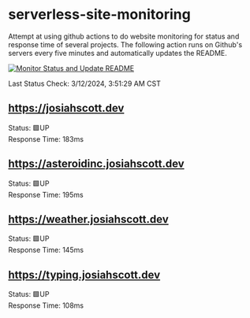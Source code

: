 # serverless-site-monitoring
Attempt at using github actions to do website monitoring for status and response time of several projects. The following action runs on Github's servers every five minutes and automatically updates the README.  

[![Monitor Status and Update README](https://github.com/JosiahSco/serverless-site-monitoring/actions/workflows/monitor.yaml/badge.svg)](https://github.com/JosiahSco/serverless-site-monitoring/actions/workflows/monitor.yaml)

Last Status Check: 3/12/2024, 3:51:29 AM CST

## https://josiahscott.dev
Status: 🟩UP  
Response Time: 183ms

## https://asteroidinc.josiahscott.dev
Status: 🟩UP  
Response Time: 195ms

## https://weather.josiahscott.dev
Status: 🟩UP  
Response Time: 145ms

## https://typing.josiahscott.dev
Status: 🟩UP  
Response Time: 108ms

